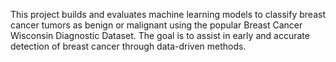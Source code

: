 This project builds and evaluates machine learning models to classify breast cancer tumors as benign or malignant using the popular Breast Cancer Wisconsin Diagnostic Dataset. The goal is to assist in early and accurate detection of breast cancer through data-driven methods.
